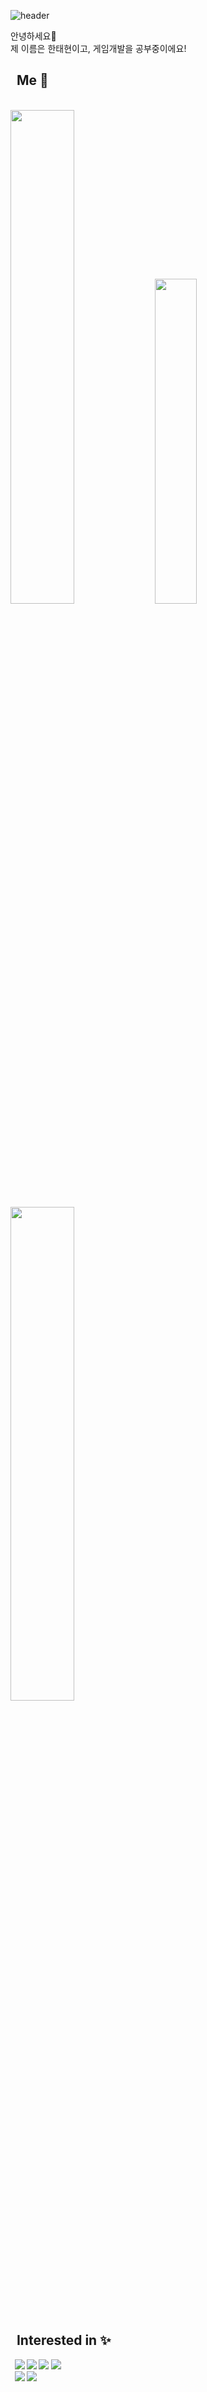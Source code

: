 ![header](https://capsule-render.vercel.app/api?type=slice&color=0:54ffe9,20:a8deff,45:c9e1ff,90:efe3ff,100:edd7fc&height=250&section=header&text=INDEX1207&rotate=16&fontAlignY=30&fontAlign=70&fontColor=ffff&fontSize=90)

안녕하세요👋 <br>
제 이름은 한태현이고, 게임개발을 공부중이에요!

<h2> &nbsp; Me 🎈 </h2>
<br>
<div>
<img src="https://github-readme-stats.vercel.app/api?username=index1207&show_icons=true" width="45%"/> <img src="http://mazassumnida.wtf/api/v2/generate_badge?boj=index1225" width="36.5%"/> <img src="https://github-readme-stats.vercel.app/api/top-langs/?username=index1207&layout=compact&thema=merko" width="45%"/>
</div>
<br>

<h2><strong> &nbsp; Interested in ✨ <strong></h2>
<div> &nbsp;
<img src="https://img.shields.io/badge/C++-%23f0379a.svg?style=flat&logo=c%2B%2B&logoColor=white"/> <img src="https://img.shields.io/badge/C%23-%23239120.svg?style=flat&logo=c-sharp&logoColor=white"/> <img src="https://img.shields.io/badge/Unity-%23000000.svg?style=flat&logo=unity&logoColor=white"/> <img src="https://img.shields.io/badge/Unreal-%23313131.svg?style=flat&logo=unrealengine&logoColor=white"/>
</div>
<div> &nbsp;
<img src="https://img.shields.io/badge/SFML-white.svg?style=flat&logo=SFML&logoColor=green"> <img src="https://img.shields.io/badge/Network-blue.svg?style=flat&logo=Windows&logoColor=white">
</div>
